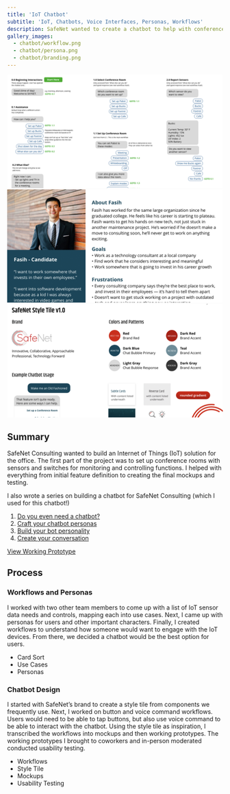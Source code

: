 ```yaml
---
title: 'IoT Chatbot'
subtitle: 'IoT, Chatbots, Voice Interfaces, Personas, Workflows'
description: SafeNet wanted to create a chatbot to help with conference room automation and setup. I worked on the overall flow of the chatbot, as well as the finalized design.
gallery_images:
  - chatbot/workflow.png
  - chatbot/persona.png
  - chatbot/branding.png
---
```


<div class="gallery" data-columns="1">
	<img src="/images/projects/chatbot/workflow.png">
	<img src="/images/projects/chatbot/persona.png">
	<img src="/images/projects/chatbot/branding.png">
</div>

## Summary
SafeNet Consulting wanted to build an Internet of Things (IoT) solution for the office. The first part of the project was to set up conference rooms with sensors and switches for monitoring and controlling functions. I helped with everything from initial feature definition to creating the final mockups and testing. 

I also wrote a series on building a chatbot for SafeNet Consulting (which I used for this chatbot!)

1. [Do you even need a chatbot?](https://safenetconsulting.com/blog/should-you-invest-in-building-a-chatbot/) 
2. [Craft your chatbot personas](https://safenetconsulting.com/blog/use-personas-to-build-empathy-for-your-end-user/) 
3. [Build your bot personality](https://safenetconsulting.com/blog/building-your-bot-personality/)
4. [Create your conversation](https://safenetconsulting.com/blog/creating-a-conversation-with-your-chatbot/)


[View Working Prototype](https://xd.adobe.com/view/b01ae6e2-4fd6-4b3b-71d4-fc28b1afa4aa-c62b/?fullscreen)


## Process
### Workflows and Personas
I worked with two other team members to come up with a list of IoT sensor data needs and controls, mapping each into use cases. Next, I came up with personas for users and other important characters. Finally, I created workflows to understand how someone would want to engage with the IoT devices. From there, we decided a chatbot would be the best option for users.

* Card Sort
* Use Cases
* Personas


### Chatbot Design
I started with SafeNet’s brand to create a style tile from components we frequently use. Next, I worked on button and voice command workflows. Users would need to be able to tap buttons, but also use voice command to be able to interact with the chatbot. Using the style tile as inspiration, I transcribed the workflows into mockups and then working prototypes. The working prototypes I brought to coworkers and in-person moderated conducted usability testing.

* Workflows
* Style Tile
* Mockups
* Usability Testing
